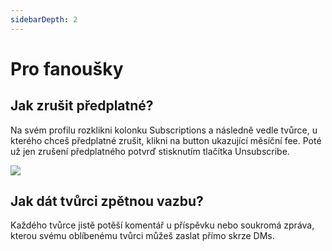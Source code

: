 ```yaml
---
sidebarDepth: 2
---
```


# Pro fanoušky

## Jak zrušit předplatné?

Na svém profilu rozklikni kolonku Subscriptions a následně vedle tvůrce, u kterého chceš předplatné zrušit, klikni na button ukazující měsíční fee. Poté už jen zrušení předplatného potvrď stisknutím tlačítka Unsubscribe.

**![](/images/8.png)**

## Jak dát tvůrci zpětnou vazbu?

Každého tvůrce jistě potěší komentář u příspěvku nebo soukromá zpráva, kterou svému oblíbenému tvůrci můžeš zaslat přímo skrze DMs.
